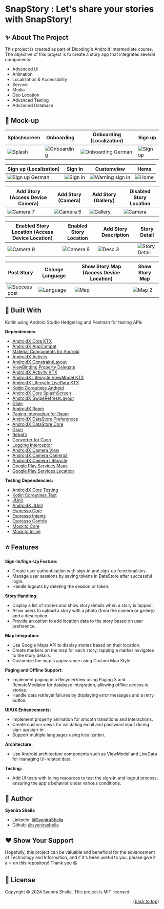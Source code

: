 # SnapStory : Let's share your stories with SnapStory!


## ✨ About The Project

This project is created as part of Dicoding's Android Intermediate course. The objective of this project is to create a story app that integrates several components:
- Advanced UI
- Animation
- Localization & Accessibility
- Service
- Media
- Geo Location
- Advanced Testing
- Advanced Database

## 📱 Mock-up

|Splashscreen|Onboarding|Onboarding (Localization)|Sign up|
|--|--|--|--|
|![Splash](https://github.com/user-attachments/assets/ed191d55-0727-4d55-a57a-65125cdfcc8d)|![Onboarding](https://github.com/user-attachments/assets/d81e4def-2581-4486-8523-b52f1971da68)|![Onboarding German](https://github.com/user-attachments/assets/b55bf686-00c1-45a3-a357-f5c459017525)|![Sign up](https://github.com/user-attachments/assets/1f2aa42c-d73b-40c9-ad60-72efdba9b3c8)|


|Sign up (Localization)|Sign in|Customview|Home|
|--|--|--|--|
|![Sign up German](https://github.com/user-attachments/assets/03b53329-ab5d-44b1-8c18-2dadecf0d6ef)|![Sign in](https://github.com/user-attachments/assets/496d459e-591e-4c38-ba53-7fed997b3c1b)|![Warning sign in](https://github.com/user-attachments/assets/aba791fd-a41e-4129-bb53-877f6bd74038)|![Home](https://github.com/user-attachments/assets/75b3fdfb-2880-447e-a7ff-0b4878a8ec02)

|Add Story (Access Device Camera)|Add Story (Camera)|Add Story (Gallery)|Disabled Story Location|
|--|--|--|--|
|![Camera 7](https://github.com/user-attachments/assets/2038ef51-5248-4650-8175-29763b3b2190)|![Camera 6](https://github.com/user-attachments/assets/1a6bc4ff-6b20-4c58-b7b6-596e772e910c)|![Gallery](https://github.com/user-attachments/assets/9df5c642-cc8d-425b-a33d-38c4fd5b3fc8)|![Camera](https://github.com/user-attachments/assets/62593c6e-dfad-4771-8605-5bc202ad3bb0)

|Enabled Story Location (Access Device Location)|Enabled Story Location|Add Story Description|Story Detail|
|--|--|--|--|
|![Camera 9](https://github.com/user-attachments/assets/e9dafcbc-5510-4a29-9352-427646597b26)|![Camera 8](https://github.com/user-attachments/assets/bc0818d1-7514-4fab-9818-05b39a27c88e)|![Desc 3](https://github.com/user-attachments/assets/9f53dc75-2f07-461b-a375-9cfd8fd5949e)|![Story Detail](https://github.com/user-attachments/assets/b08767e9-6f1d-40bf-87a9-df36749d3307)|

|Post Story|Change Language|Show Story Map (Access Device Location)|Show Story Map|
|--|--|--|--|
|![Success post](https://github.com/user-attachments/assets/98bb4d1f-e252-42c1-ae1f-6861d4acffc4)|![Language](https://github.com/user-attachments/assets/b51cd2ee-8d0e-4492-a713-fb0a1add5226)|![Map](https://github.com/user-attachments/assets/e74edb57-2740-4693-befb-0be3095f0577)|![Map 2](https://github.com/user-attachments/assets/b396d777-49ff-44c6-bb82-60df15773689)|

## 🚀 Built With

Kotlin using Android Studio HedgeHog and Postman for testing APIs

**Dependencies:**
  - [AndroidX Core KTX](https://developer.android.com/kotlin/ktx)
  - [AndroidX AppCompat](https://developer.android.com/jetpack/androidx/releases/appcompat)
  - [Material Components for Android](https://material.io/develop/android)
  - [AndroidX Activity](https://developer.android.com/jetpack/androidx/releases/activity)
  - [AndroidX ConstraintLayout](https://developer.android.com/reference/androidx/constraintlayout/widget/ConstraintLayout)
  - [ViewBinding Property Delegate](https://github.com/Zhuinden/ViewBindingDelegate)
  - [AndroidX Activity KTX](https://developer.android.com/kotlin/ktx)
  - [AndroidX Lifecycle ViewModel KTX](https://developer.android.com/jetpack/androidx/releases/lifecycle)
  - [AndroidX Lifecycle LiveData KTX](https://developer.android.com/topic/libraries/architecture/livedata)
  - [Kotlin Coroutines Android](https://github.com/Kotlin/kotlinx.coroutines)
  - [AndroidX Core SplashScreen](https://developer.android.com/guide/topics/ui/splash-screen)
  - [AndroidX SwipeRefreshLayout](https://developer.android.com/reference/androidx/swiperefreshlayout/widget/SwipeRefreshLayout)
  - [Glide](https://bumptech.github.io/glide/)
  - [AndroidX Room](https://developer.android.com/jetpack/androidx/releases/room)
  - [Paging Integration for Room](https://developer.android.com/topic/libraries/architecture/paging)
  - [AndroidX DataStore Preferences](https://developer.android.com/topic/libraries/architecture/datastore)
  - [AndroidX DataStore Core](https://developer.android.com/topic/libraries/architecture/datastore)
  - [Gson](https://github.com/google/gson)
  - [Retrofit](https://square.github.io/retrofit/)
  - [Converter for Gson](https://github.com/square/retrofit/tree/master/retrofit-converters/gson)
  - [Logging Interceptor](https://square.github.io/okhttp/interceptors/)
  - [AndroidX Camera View](https://developer.android.com/reference/androidx/camera/view/package-summary)
  - [AndroidX Camera Camera2](https://developer.android.com/jetpack/androidx/releases/camera)
  - [AndroidX Camera Lifecycle](https://developer.android.com/reference/androidx/camera/lifecycle/package-summary)
  - [Google Play Services Maps](https://developers.google.com/maps/documentation/android-sdk/overview)
  - [Google Play Services Location](https://developers.google.com/android/guides/overview)

**Testing Dependencies:**
  - [AndroidX Core Testing](https://developer.android.com/jetpack/androidx/releases/core)
  - [Kotlin Coroutines Test](https://github.com/Kotlin/kotlinx.coroutines/tree/master/kotlinx-coroutines-test)
  - [JUnit](https://junit.org/junit5/)
  - [AndroidX JUnit](https://developer.android.com/jetpack/androidx/releases/test)
  - [Espresso Core](https://developer.android.com/training/testing/espresso)
  - [Espresso Intents](https://developer.android.com/training/testing/espresso/intents)
  - [Espresso Contrib](https://developer.android.com/training/testing/espresso/lists)
  - [Mockito Core](https://site.mockito.org/)
  - [Mockito Inline](https://github.com/mockito/mockito)


## ⭐ Features

**Sign-In/Sign-Up Feature:**
- Create user authentication with sign-in and sign-up functionalities.
- Manage user sessions by saving tokens in DataStore after successful login.
- Handle logouts by deleting the session or token.

**Story Handling:**
- Display a list of stories and show story details when a story is tapped.
- Allow users to upload a story with a photo (from the camera or gallery) and a description.
- Provide an option to add location data to the story based on user preference.
  
**Map Integration:**
- Use Google Maps API to display stories based on their location.
- Create markers on the map for each story; tapping a marker navigates to the story details.
- Customize the map's appearance using Custom Map Style.

**Paging and Offline Support:**
- Implement paging in a RecyclerView using Paging 3 and RemoteMediator for database integration, allowing offline access to stories.
- Handle data retrieval failures by displaying error messages and a retry button.

**UI/UX Enhancements:**
- Implement property animation for smooth transitions and interactions.
- Create custom views for validating email and password input during sign-up/sign-in.
- Support multiple languages using localization.

**Architecture:**
- Use Android architecture components such as ViewModel and LiveData for managing UI-related data.

**Testing:**
- Add UI tests with idling resources to test the sign-in and logout process, ensuring the app's behavior under various conditions.

## 👤 Author

**Syenira Sheila**

- LinkedIn: [@SyeniraSheila](https://www.linkedin.com/in/syenira-sheila-364304256/)
- Github: [@syenirasheila](https://github.com/syenirasheila)

## ❤️ Show Your Support

Hopefully, this project can be valuable and beneficial for the advancement of Technology and Information, and if it's been useful to you, please give it a ⭐️ on this repository! Thank you 😃

## 📝 License

Copyright © 2024 Syenira Sheila.
This project is MIT licensed.

<p align="right">(<a href="#readme-top">back to top</a>)</p>
